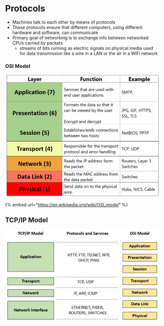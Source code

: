# Protocols

* Machines talk to each other by means of protocols
* These protocols ensure that different computers, using different hardware and software, can communicate
* Primary goal of networking is to exchange info between networked CPUs carried by packets
  * streams of bits running as electric signals on physical media used for data transmission like a wire in a LAN or the air in a WiFi network

### OSI Model

![](<../../../../.gitbook/assets/image (6) (1) (1) (1) (1) (1) (1) (1) (1) (1) (1).png>)

{% embed url="https://en.wikipedia.org/wiki/OSI_model" %}

## TCP/IP Model

![](<../../../../.gitbook/assets/image (5) (1) (1) (1) (1) (1) (1) (1) (1) (1) (1).png>)

